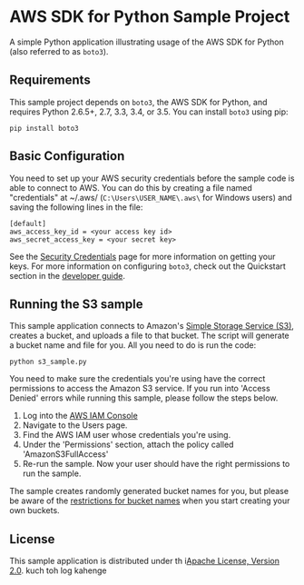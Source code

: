 # AWS SDK for Python Sample Project

A simple Python application illustrating usage of the AWS SDK for Python (also
referred to as `boto3`).

## Requirements

This sample project depends on `boto3`, the AWS SDK for Python, and requires
Python 2.6.5+, 2.7, 3.3, 3.4, or 3.5. You can install `boto3` using pip:

    pip install boto3

## Basic Configuration

You need to set up your AWS security credentials before the sample code is able
to connect to AWS. You can do this by creating a file named "credentials" at ~/.aws/ 
(`C:\Users\USER_NAME\.aws\` for Windows users) and saving the following lines in the file:

    [default]
    aws_access_key_id = <your access key id>
    aws_secret_access_key = <your secret key>

See the [Security Credentials](http://aws.amazon.com/security-credentials) page
for more information on getting your keys. For more information on configuring `boto3`,
check out the Quickstart section in the [developer guide](https://boto3.readthedocs.org/en/latest/guide/quickstart.html).

## Running the S3 sample

This sample application connects to Amazon's [Simple Storage Service (S3)](http://aws.amazon.com/s3),
creates a bucket, and uploads a file to that bucket. The script will generate a
bucket name and file for you. All you need to do is run the code:

    python s3_sample.py

You need to make sure the credentials you're using have the correct permissions to access the Amazon S3 
service. If you run into 'Access Denied' errors while running this sample, please follow the steps below.

1. Log into the [AWS IAM Console](https://console.aws.amazon.com/iam/home)
2. Navigate to the Users page.
3. Find the AWS IAM user whose credentials you're using.
4. Under the 'Permissions' section, attach the policy called 'AmazonS3FullAccess'
5. Re-run the sample. Now your user should have the right permissions to run the sample.

The sample creates randomly generated bucket names for you, but please be aware of the [restrictions for bucket names](http://docs.aws.amazon.com/AmazonS3/latest/dev/BucketRestrictions.html) when you start creating your own buckets.

## License

This sample application is distributed under th
i[Apache License, Version 2.0](http://www.apache.org/licenses/LICENSE-2.0).
kuch toh log kahenge
